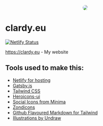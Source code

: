 <p align="center"><img style="border-radius: 200px;" src="https://www.gravatar.com/avatar/febc3d5f662cd665425a91c67e68bedc?s=200" /></p>

# clardy.eu

[![Netlify Status](https://api.netlify.com/api/v1/badges/0138ede1-1d4b-4f41-b6f8-e6e8b3003d23/deploy-status)](https://app.netlify.com/sites/marisa-clardy/deploys)

https://clardy.eu - My website

## Tools used to make this:

- [Netlify for hosting](https://www.netlify.com/)
- [Gatsby.js](https://www.gatsbyjs.com)
- [Tailwind CSS](https://tailwindcss.com/)
- [Heroicons-ui](https://github.com/sschoger/heroicons-ui)
- [Social Icons from Minima](https://github.com/jekyll/minima)
- [Zondicons](http://www.zondicons.com/)
- [Github Flavoured Markdown for Tailwind](https://github.com/iandinwoodie/github-markdown-tailwindcss)
- [Illustrations by Undraw](https://undraw.co/)
